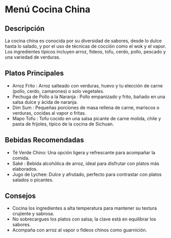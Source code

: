 # Menú Cocina China

## Descripción
La cocina china es conocida por su diversidad de sabores, desde lo dulce hasta lo salado, y por el uso de técnicas de cocción como el wok y el vapor. Los ingredientes típicos incluyen arroz, fideos, tofu, cerdo, pollo, pescado y una variedad de verduras.

## Platos Principales
- Arroz Frito : Arroz salteado con verduras, huevo y tu elección de carne (pollo, cerdo, camarones) o solo vegetales.
- Pechuga de Pollo a la Naranja : Pollo empanizado y frito, bañado en una salsa dulce y ácida de naranja.
- Dim Sum : Pequeñas porciones de masa rellena de carne, mariscos o verduras, cocidas al vapor o fritas.
- Mapo Tofu : Tofu cocido en una salsa picante de carne molida, chile y pasta de frijoles, típico de la cocina de Sichuan.

## Bebidas Recomendadas
- Té Verde Chino: Una opción ligera y refrescante para acompañar la comida.
- Saké : Bebida alcohólica de arroz, ideal para disfrutar con platos más elaborados.
- Jugo de Lychee: Dulce y afrutado, perfecto para contrastar con platos salados o picantes.

## Consejos
- Cocina los ingredientes a alta temperatura para mantener su textura crujiente y sabrosa.
- No sobrecargues los platos con salsa; la clave está en equilibrar los sabores.
- Acompaña con arroz al vapor o fideos chinos como guarnición.

